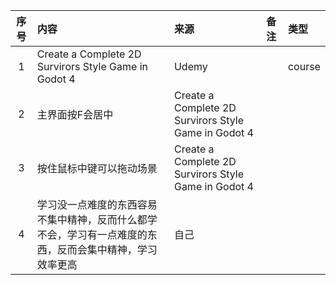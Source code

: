 | 序号 | 内容                                                   | 来源                                                   | 备注 | 类型     |
|:--:|:-----------------------------------------------------|:-----------------------------------------------------|:---|:-------|
| 1  | Create a Complete 2D Survirors Style Game in Godot 4 | Udemy                                                |    | course |
| 2  | 主界面按F会居中                                             | Create a Complete 2D Survirors Style Game in Godot 4 |    |        | tip |
| 3  | 按住鼠标中键可以拖动场景                                         | Create a Complete 2D Survirors Style Game in Godot 4 |    |        | tip |
| 4  | 学习没一点难度的东西容易不集中精神，反而什么都学不会，学习有一点难度的东西，反而会集中精神，学习效率更高 | 自己                                                   |    |        | tip |

